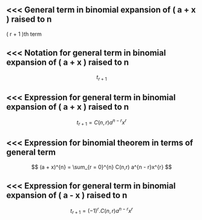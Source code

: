 <<<
 General term in binomial expansion of ( a + x ) raised to n
---


( r + 1 )th term



>>> 
<<<
 Notation for general term in binomial expansion of ( a + x ) raised to n
---

$$ t_{r + 1} $$ 


>>> 
<<<
 Expression for general term in binomial expansion of ( a + x ) raised to n
---


$$ t_{r + 1} = C(n,r)a^{n -r} x^{r} $$ 

>>> 
<<<
 Expression for binomial theorem in terms of general term
---

$$ (a + x)^{n} = \sum_{r = 0}^{n} C(n,r) a^{n - r}x^{r} $$ 


>>> 
<<<
 Expression for general term in binomial expansion of ( a - x ) raised to n
---


$$ t_{r + 1} = (-1)^{r} . C(n,r)a^{n -r} x^{r} $$ 
>>> 
